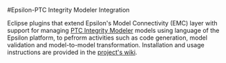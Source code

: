 #Epsilon-PTC Integrity Modeler Integration

Eclipse plugins that extend Epsilon's Model Connectivity (EMC) layer with support for managing [PTC Integrity Modeler](https://www.ptc.com/model-based-systems-engineering/integrity-modeler) models using language of the Epsilon platform, to pefrorm activities such as code generation, model validation and model-to-model transformation. Installation and usage instructions are provided in the [project's wiki](https://github.com/epsilonlabs/emc-ptcim/wiki).
